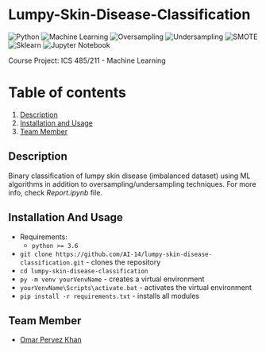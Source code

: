 # Lumpy-Skin-Disease-Classification
![Python](https://img.shields.io/badge/-Python-black?style=flat&logo=python)
![Machine Learning](https://img.shields.io/badge/-Machine%20Learning-566be8?style=flat)
![Oversampling](https://img.shields.io/badge/-Oversampling-blue?style=flat)
![Undersampling](https://img.shields.io/badge/-Undersampling-blue?style=flat)
![SMOTE](https://img.shields.io/badge/-SMOTE-yellow?style=flat)
![Sklearn](https://img.shields.io/badge/-Sklearn-1fb30e?style=flat)
![Jupyter Notebook](https://img.shields.io/badge/-Jupyter%20Notebook-black?style=flat&logo=jupyter)
  
Course Project: ICS 485/211 - Machine Learning

# Table of contents
1. [Description](#description)
2. [Installation and Usage](#installation-usage)
3. [Team Member](#team-member)

## Description <a name="description"></a> 
Binary classification of lumpy skin disease (imbalanced dataset) using ML algorithms in addition to oversampling/undersampling techniques. For more info, check *Report.ipynb* file.
 
## Installation And Usage <a name="installation-usage"></a>  
- Requirements:
   - `python >= 3.6`
- `git clone https://github.com/AI-14/lumpy-skin-disease-classification.git` - clones the repository
- `cd lumpy-skin-disease-classification`
- `py -m venv yourVenvName` - creates a virtual environment
- `yourVenvName\Scripts\activate.bat` - activates the virtual environment
- `pip install -r requirements.txt` - installs all modules

 ## Team Member <a name="team-member"></a>
 - [Omar Pervez Khan](https://github.com/ris-tlp)
 
  
